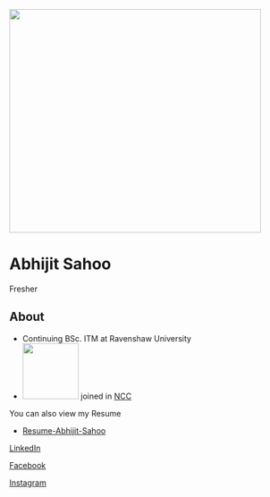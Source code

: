 
<img src="https://github.com/Abhijitsahooabhi/Abhijitsahooabhi/assets/116071426/37696dee-6e01-4724-bf12-79662a27f1db" width="450px" height="400px">

# Abhijit Sahoo

Fresher
## About
* Continuing BSc. ITM at Ravenshaw University
* <img src="" width="100px" height="100px"> joined in [NCC](https://indiancc.nic.in)



 You can also view my Resume
- [Resume-Abhijit-Sahoo](https://github.com/Abhijitsahooabhi/Abhijitsahooabhi/files/11628621/Resume-Abhijit-Sahoo.LinkedIn.pdf)

[LinkedIn](https://www.linkedin.com/in/abhijit-sahoo-10486621)

[Facebook](https://www.facebook.com/Abhijitsahoo.abhi.2002)

[Instagram](https://www.instagram.com/abhijitsahoo.abhi)
